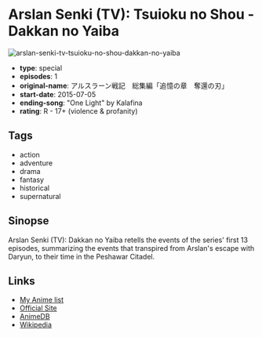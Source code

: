 # Arslan Senki (TV): Tsuioku no Shou - Dakkan no Yaiba

![arslan-senki-tv-tsuioku-no-shou-dakkan-no-yaiba](https://cdn.myanimelist.net/images/anime/11/74848.jpg)

-   **type**: special
-   **episodes**: 1
-   **original-name**: アルスラーン戦記　総集編「追憶の章　奪還の刃」
-   **start-date**: 2015-07-05
-   **ending-song**: "One Light" by Kalafina
-   **rating**: R - 17+ (violence & profanity)

## Tags

-   action
-   adventure
-   drama
-   fantasy
-   historical
-   supernatural

## Sinopse

Arslan Senki (TV): Dakkan no Yaiba retells the events of the series' first 13 episodes, summarizing the events that transpired from Arslan's escape with Daryun, to their time in the Peshawar Citadel.

## Links

-   [My Anime list](https://myanimelist.net/anime/31128/Arslan_Senki_TV__Tsuioku_no_Shou_-_Dakkan_no_Yaiba)
-   [Official Site](http://www.arslan.jp/news/index00530000.html)
-   [AnimeDB](http://anidb.info/perl-bin/animedb.pl?show=anime&aid=10910)
-   [Wikipedia](http://en.wikipedia.org/wiki/The_Heroic_Legend_of_Arslan)
